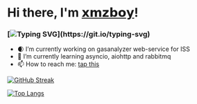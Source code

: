 # Hi there, I'm [𝘅𝗺𝘇𝗯𝗼𝘆](https://vk.com/id76852272)!
### [![Typing SVG](https://readme-typing-svg.herokuapp.com?color=%2336BCF7&lines=About+me+:)](https://git.io/typing-svg)
- 🌒 I’m currently working on gasanalyzer web-service for ISS
- 🐍 I’m currently learning asyncio, aiohttp and rabbitmq
- 📫 How to reach me: [tap this](https://vk.com/id76852272)

[![GitHub Streak](http://github-readme-streak-stats.herokuapp.com?user=xmzboy&theme=dark&currStreakNum=53BDB1&sideNums=53BDB1&currStreakLabel=53BDB1&sideLabels=53BDB1&dates=53BDB1)](https://git.io/streak-stats)

[![Top Langs](https://github-readme-stats.vercel.app/api/top-langs/?username=xmzboy&layout=compact&theme=dark&title_color=53BDB1&text_color=53BDB1)](https://github.com/anuraghazra/github-readme-stats)
